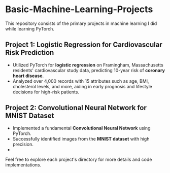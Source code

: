 # Basic-Machine-Learning-Projects

This repository consists of the primary projects in machine learning I did while learning PyTorch.

## Project 1: Logistic Regression for Cardiovascular Risk Prediction

- Utilized PyTorch for **logistic regression** on Framingham, Massachusetts residents' cardiovascular study data, predicting 10-year risk of **coronary heart disease**.
- Analyzed over 4,000 records with 15 attributes such as age, BMI, cholesterol levels, and more, aiding in early prognosis and lifestyle decisions for high-risk patients.

## Project 2: Convolutional Neural Network for MNIST Dataset

- Implemented a fundamental **Convolutional Neural Network** using PyTorch.
- Successfully identified images from the **MNIST dataset** with high precision.
- 

Feel free to explore each project's directory for more details and code implementations.


